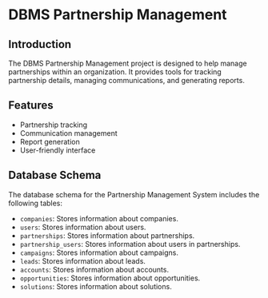 # DBMS Partnership Management

## Introduction
The DBMS Partnership Management project is designed to help manage partnerships within an organization. It provides tools for tracking partnership details, managing communications, and generating reports.

## Features
- Partnership tracking
- Communication management
- Report generation
- User-friendly interface

## Database Schema

The database schema for the Partnership Management System includes the following tables:

- `companies`: Stores information about companies.
- `users`: Stores information about users.
- `partnerships`: Stores information about partnerships.
- `partnership_users`: Stores information about users in partnerships.
- `campaigns`: Stores information about campaigns.
- `leads`: Stores information about leads.
- `accounts`: Stores information about accounts.
- `opportunities`: Stores information about opportunities.
- `solutions`: Stores information about solutions.
